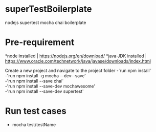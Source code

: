 # superTestBoilerplate
nodejs supertest mocha chai boilerplate

# Pre-requirement
*node installed | https://nodejs.org/en/download/
*java JDK installed | https://www.oracle.com/technetwork/java/javase/downloads/index.html

Create a new project and navigate to the project folder 
-'run npm install' <br/>
-'run npm install -g mocha --dev--save' <br/>
-'run npm install --save chai' <br/>
-'run npm install --save-dev mochawesome' <br/>
-'run npm install --save-dev supertest' <br/>

# Run test cases 
- mocha test/testName